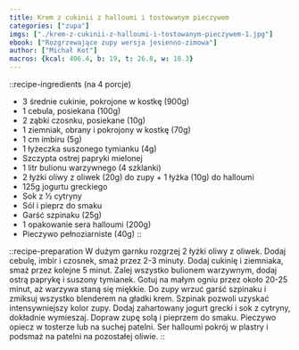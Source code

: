 ```yaml
---
title: Krem z cukinii z halloumi i tostowanym pieczywem
categories: ["zupa"]
imgs: ["./krem-z-cukinii-z-halloumi-i-tostowanym-pieczywem-1.jpg"]
ebook: ["Rozgrzewające zupy wersja jesienno-zimowa"]
author: ["Michał Kot"]
macros: {kcal: 406.4, b: 19, t: 26.8, w: 18.3}
---
```


<!-- [Bulion-warzywny](/bulion-warzywny) -->

::recipe-ingredients
 (na 4 porcje)
- 3 średnie cukinie, pokrojone w kostkę (900g)
- 1 cebula, posiekana (100g)
- 2 ząbki czosnku, posiekane (10g)
- 1 ziemniak, obrany i pokrojony w kostkę (70g)
- 1 cm imbiru (5g)
- 1 łyżeczka suszonego tymianku (4g)
- Szczypta ostrej papryki mielonej
- 1 litr bulionu warzywnego (4 szklanki)
- 2 łyżki oliwy z oliwek (20g) do zupy + 1 łyżka (10g) do halloumi
- 125g jogurtu greckiego
- Sok z ½ cytryny
- Sól i pieprz do smaku
- Garść szpinaku (25g)
- 1 opakowanie sera halloumi (200g)
- Pieczywo pełnoziarniste (40g)
::


::recipe-preparation
W dużym garnku rozgrzej 2 łyżki oliwy z oliwek. Dodaj cebulę, imbir i czosnek, smaż przez 2-3 minuty. Dodaj cukinię i ziemniaka, smaż przez kolejne 5 minut. Zalej wszystko bulionem warzywnym, dodaj ostrą paprykę i suszony tymianek. Gotuj na małym ogniu przez około 20-25 minut, aż warzywa staną się miękkie. Do zupy wrzuć garść szpinaku i zmiksuj wszystko blenderem na gładki krem. Szpinak pozwoli uzyskać intensywniejszy kolor zupy. Dodaj zahartowany jogurt grecki i sok z cytryny, dokładnie wymieszaj. Dopraw zupę solą i pieprzem do smaku. Pieczywo opiecz w tosterze lub na suchej patelni. Ser halloumi pokrój w plastry i podsmaż na patelni na pozostałej oliwie.
::


